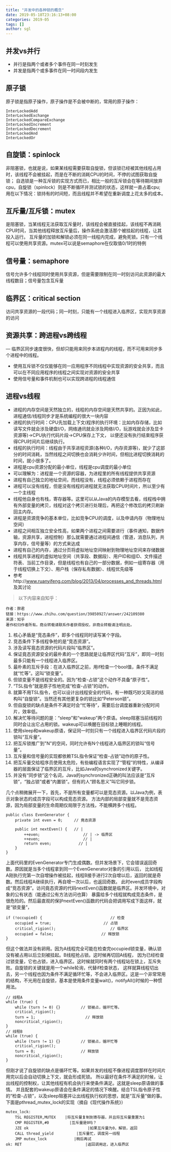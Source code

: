 ```yaml
---
title: "并发中的各种锁的概念"
date: 2019-05-18T23:16:13+08:00
categories: 2019-05
tags: []
author: sgl
---
```


## 并发vs并行
+ 并行是指两个或者多个事件在同一时刻发生
+ 并发是指两个或多事件在同一时间段内发生

## 原子锁
原子锁是指原子操作，原子操作是不会被中断的，常用的原子操作：

    InterLockedAdd
    InterLockedExchange
    InterLockedCompareExchange
    InterLockedIncrement
    InterLockedDecrement
    InterLockedAnd
    InterLockedOr

## 自旋锁：spinlock
非阻塞锁，也就是说，如果某线程需要获取自旋锁，但该锁已经被其他线程占用时，该线程不会被挂起，而是在不断的消耗CPU的时间，不停的试图获取自旋锁；
自选锁是一种互斥锁的实现方式而已，相比一般的互斥锁会在等待期间放弃cpu，自旋锁（spinlock）则是不断循环并测试锁的状态，这样就一直占着cpu;
用在以下情况：锁持有的时间短，而且线程并不希望在重新调度上花太多的成本。

## 互斥量/互斥锁：mutex
是阻塞锁，当某线程无法获取互斥量时，该线程会被直接挂起，该线程不再消耗CPU时间，当其他线程释放互斥量后，操作系统会激活那个被挂起的线程，让其投入运行。
互斥量的加锁和解锁必须在同一线程内完成，避免死锁。只有一个线程可以使用共享资源。mutex可以说是semaphore在仅取值0/1时的特例

## 信号量：semaphore
信号允许多个线程同时使用共享资源，但是需要限制在同一时刻访问此资源的最大线程数目；信号量包含互斥量

## 临界区：critical section
访问共享资源的一段代码；同一时刻，只能有一个线程进入临界区，实现共享资源的访问


## 资源共享：跨进程vs跨线程
— 临界区同步速度很快，但却只能用来同步本进程内的线程，而不可用来同步多个进程中的线程。 
- 使用互斥锁不仅仅能够在同一应用程序不同线程中实现资源的安全共享，而且可以在不同应用程序的线程之间实现对资源的安全共享
- 使用信号量和事件机制也可以实现跨进程的线程通信


## 进程vs线程
+ 进程的内存空间是天然独立的，线程的内存空间是天然共享的。正因为如此，进程通信/线程同步才是系统编程的很大一块内容
+ 进程的执行时间：CPU先加载上下文(程序的执行环境：比如内存存储，比如读写文件就会涉及硬盘I/O，网络通讯就会涉及网络I/O，玩游戏就会涉及显卡资源等)->CPU执行代码片段->CPU保存上下文，
以便还没有执行结束程序获得CPU时间片后继续执行。
+ 线程的执行时间：线程由于共享进程资源(各种I/O，内存资源等)，就少了这部分的时间消耗，当然线程之间切换也会消耗少许时间，但相比进程切换消耗的时间，就小很多了。
+ 进程是cpu资源分配的最小单位，线程是cpu调度的最小单位
+ 可以理解为：进程是一个资源的容器，为进程里的所有线程提供共享资源
+ 进程有自己独立的地址空间，而线程没有，线程必须依赖于进程而存在
+ 进程可以没有线程，但是没有线程的进程就无法获取CPU时间片，所以至少有一个主线程
+ 线程他自身也有栈，寄存器等。这里可以从Java的内存模型去看，线程栈中拥有外部变量的拷贝，线程对这个拷贝进行处理后，再把这个修改后的拷贝刷新回主内存。
+ 进程是资源竞争的基本单位，比如竞争CPU的调度，以及申请内存（物理地址空间）
+ 进程之间相互独立安全性高，如果两个进程之间需要进行（事件通知，数据传输，资源共享，进程控制）那么就需要通过进程间通信（管道，消息队列，共享内存，信号量等）的方式来达成
+ 进程有自己的内存，通过分页将虚拟地址空间映射到物理地址空间来存储数据
+ 线程共享进程的虚拟地址空间（共享段、数据段）、用户ID和组ID、文件描述符表、当前工作目录，但是线程也有自己的一部分数据，例如一组寄存器（用于线程切换上下文）、用户栈（保存私有数据）、线程优先级等
+ 参考http://www.ruanyifeng.com/blog/2013/04/processes_and_threads.html 及其讨论

> 以下内容来自知乎：  
  
    作者：胖君
    链接：https://www.zhihu.com/question/39850927/answer/242109380
    来源：知乎
    著作权归作者所有。商业转载请联系作者获得授权，非商业转载请注明出处。
  
  1. 核心矛盾是“竞态条件”，即多个线程同时读写某个字段。
  2. 竞态条件下多线程争抢的是“竞态资源”。
  3. 涉及读写竟态资源的代码片段叫“临界区”。
  4. 保证竟态资源安全的最朴素的一个思路就是让临界区代码“互斥”，即同一时刻最多只能有一个线程进入临界区。
  5. 最朴素的互斥手段：在进入临界区之前，用if检查一个bool值，条件不满足就“忙等”。这叫“锁变量”。
  6. 但锁变量不是线程安全的。因为“检查-占锁”这个动作不具备“原子性”。
  6. “TSL指令”就是原子性地完成“检查-占锁”的动作。
  6. 就算不用TSL指令，也可以设计出线程安全的代码，有一种既巧妙又简洁的结构叫“自旋锁”。当然还有其他更复杂的锁比如“Peterson锁”。
  7. 但自旋锁的缺点是条件不满足时会“忙等待”，需要后台调度器重新分配时间片，效率低。
  8. 解决忙等待问题的是：“sleep”和“wakeup”两个原语。sleep阻塞当前线程的同时会让出它占用的锁。wakeup可以唤醒在目标锁上睡眠的线程。
  8. 使用sleep和wakeup原语，保证同一时刻只有一个线程进入临界区代码片段的锁叫“互斥量”。
  8. 把互斥锁推广到"N"的空间，同时允许有N个线程进入临界区的锁叫“信号量”。
  8. 互斥量和信号量的实现都依赖TSL指令保证“检查-占锁”动作的原子性。
  9. 把互斥量交给程序员使用太危险，有些编程语言实现了“管程”的特性，从编译器的层面保证了临界区的互斥，比如Java的synchronized关键字。
  10. 并没有“同步锁”这个名词，Java的synchronized正确的叫法应该是“互斥锁”，“独占锁”或者“内置锁”。但有的人“顾名思义”叫它同步锁。
  

几个点稍微展开一下，首先，不是所有变量都可以是竞态资源。以Java为例，表示对象状态的成员字段可以构成竞态资源。
方法内部的局部变量就不是竞态资源，因为局部变量的生命周期仅局限于方法栈，不能横跨多个线程。
    
    public class EvenGenerator {
        private int even = 0;     // 竟态资源
    
        public int nextEven() {   // |
            ++even;                   // | -> 临界区
            ++even;                   // |
            return even;            // |
        }
    }
上面代码里的EvenGenerator专门生成偶数。但并发场景下，它会错误返回奇数。原因就是当多个线程拿到同一个EvenGenerator对象的引用以后，
比如线程A刚执行完第一次自增操作被挂起，线程B接手进行2次自增以后，返回的就是奇数。然后线程A继续执行，再自增一次以后，也返回奇数。
此时even成员字段构成“竞态资源”。访问竟态资源的代码nextEven()函数就是临界区。并发环境中，对象的公有状态（能通过公有方法访问也算）
暴露给多个线程就构成竞态条件，是很危险的。然后最直观的保护nextEven()函数的代码会把调用写成下面这样，就是“锁变量”，

    if (!occupied) {                              // 检查
        occupied = true;                       // 占锁
        critical_rigion();                        // 临界区
        occupied = false;                     // 释放锁
    }
但这个做法并没有卵用。因为A线程完全可能在检查完occupied锁变量，确认锁没有被占用以后立刻被挂起。B线程抢占锁。这时候再切回A线程，
因为已经检查过锁变量，它也占锁，进入临界区。这时候就同时有两个线程站在锁上，互斥失败。自旋锁的关键就是用一个while轮询，代替if检查状态，
这样就算线程切出去，另一个线程也因为条件不满足循环忙等，不会进入临界区。这是一个非常常用的结构，不光用在自旋锁，基本是使用条件变量wait()，notifyAll()时候的一种惯用法。
    
    // 线程A
    while (true) { 
        while (turn != 0) {}         // 锁被占，循环忙等。
        critical_rigion(); 
        turn = 1;                      // 释放锁
        noncritical_rigion(); 
    } 
    // 线程B
    while (true) { 
        while (turn != 1) {}         // 锁被占，循环忙等
        critical_rigion(); 
        turn = 0;                    // 释放锁
        noncritical_rigion(); 
    }
但刚才说了自旋锁的缺点是循环忙等。如果并发的线程不像进程调度那样在时间片用完以后会自动切换上下文，就会形成死锁。
所以最好在条件不满足的时候，让出线程的控制权，让其他线程有机会执行来使条件满足。这就是sleep原语做的事情。
并且配套的wakeup原语会在条件满足的情况下唤醒。结合TSL指令原子性的“检查-占锁”，以及sleep阻塞并让出线程执行权的思想，就是“互斥量”做的事。
下面是pthread_mutex_lock的实现（摘自《现代操作系统》）

    mutex_lock:
        TSL REGISTER,MUTEX    |将互斥量复制到寄存器，并且将互斥量重置为1
        CMP REGISTER,#0         |互斥量是0吗？
        JZE ok                          |如果互斥量为0，解锁，返回
        CALL thread_yield          |互斥量忙，调度另一线程
        JMP mutex_lock            |稍后再试
    ok: RET                            |返回调用这，进入临界区  
